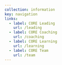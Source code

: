 ```yaml
---
collection: information
key: navigation
links:
  - label: CORE Leading
    url: /leading
  - label: CORE Coaching
    url: /coaching
  - label: CORE Learning
    url: /learning
  - label: CORE Team
    url: /team
---
```

